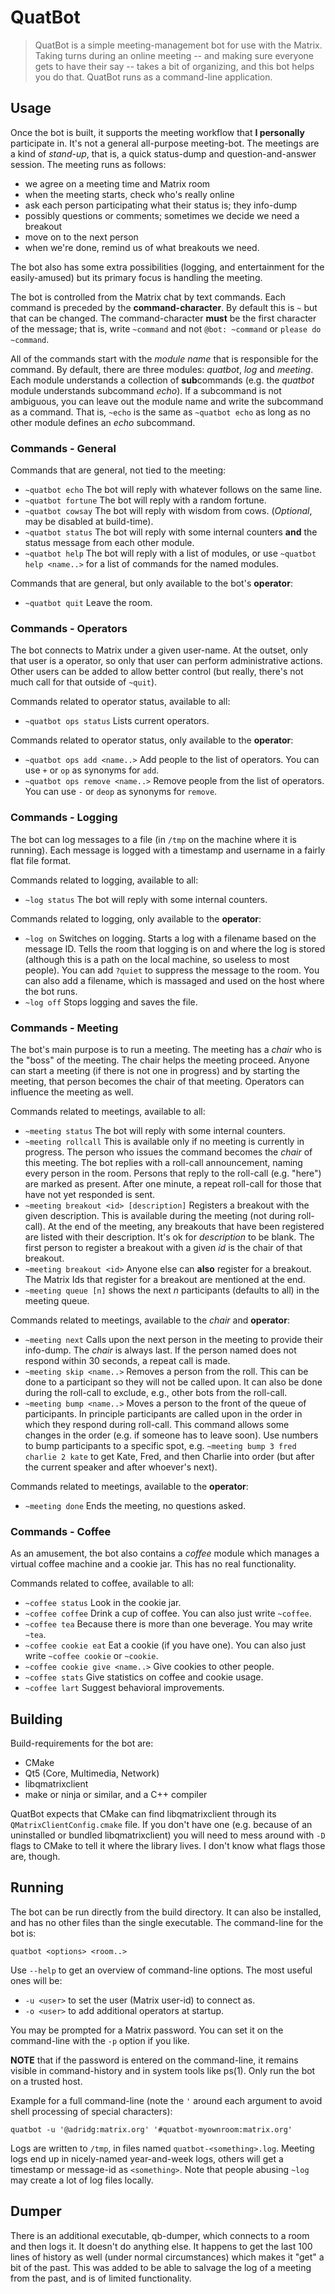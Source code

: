 <!-- SPDX-FileCopyrightText:  Copyright 2019 Adriaan de Groot <groot@kde.org>
     SPDX-License-Identifier: BSD-2-Clause
-->

# QuatBot

> QuatBot is a simple meeting-management bot for use with the Matrix.
> Taking turns during an online meeting -- and making sure everyone
> gets to have their say -- takes a bit of organizing, and this bot
> helps you do that. QuatBot runs as a command-line application.

## Usage

Once the bot is built, it supports the meeting workflow that
**I personally** participate in. It's not a general all-purpose
meeting-bot. The meetings are a kind of *stand-up*, that is,
a quick status-dump and question-and-answer session. The meeting
runs as follows:

 - we agree on a meeting time and Matrix room
 - when the meeting starts, check who's really online
 - ask each person participating what their status is; they info-dump
 - possibly questions or comments; sometimes we decide we need a breakout
 - move on to the next person
 - when we're done, remind us of what breakouts we need.

The bot also has some extra possibilities (logging, and entertainment
for the easily-amused) but its primary focus is handling the meeting.

The bot is controlled from the Matrix chat by text commands. Each command
is preceded by the **command-character**. By default this is `~` but that
can be changed. The command-character **must** be the first character of
the message; that is, write `~command` and not `@bot: ~command` or
`please do ~command`.

All of the commands start with the *module name* that is responsible
for the command. By default, there are three modules: *quatbot*, *log*
and *meeting*. Each module understands a collection of **sub**commands
(e.g. the *quatbot* module understands subcommand *echo*). If a subcommand
is not ambiguous, you can leave out the module name and write the subcommand
as a command. That is, `~echo` is the same as `~quatbot echo` as long
as no other module defines an *echo* subcommand.

### Commands - General

Commands that are general, not tied to the meeting:

 - `~quatbot echo` The bot will reply with whatever follows on the same line.
 - `~quatbot fortune` The bot will reply with a random fortune.
 - `~quatbot cowsay` The bot will reply with wisdom from cows.
   (*Optional*, may be disabled at build-time).
 - `~quatbot status` The bot will reply with some internal counters **and**
   the status message from each other module.
 - `~quatbot help` The bot will reply with a list of modules, or use
   `~quatbot help <name..>` for a list of commands for the named modules.

Commands that are general, but only available to the bot's **operator**:

 - `~quatbot quit` Leave the room.


### Commands - Operators

The bot connects to Matrix under a given user-name. At the outset, only that
user is a operator, so only that user can perform administrative actions.
Other users can be added to allow better control (but really, there's not
much call for that outside of `~quit`).

Commands related to operator status, available to all:

 - `~quatbot ops status` Lists current operators.

Commands related to operator status, only available to the **operator**:

 - `~quatbot ops add <name..>` Add people to the list of operators.
   You can use `+` or `op` as synonyms for `add`.
 - `~quatbot ops remove <name..>` Remove people from the list of operators.
   You can use `-` or `deop` as synonyms for `remove`.


### Commands - Logging

The bot can log messages to a file (in `/tmp` on the machine where it is
running). Each message is logged with a timestamp and username in a fairly
flat file format.

Commands related to logging, available to all:

 - `~log status` The bot will reply with some internal counters.

Commands related to logging, only available to the **operator**:

 - `~log on` Switches on logging. Starts a log with a filename based on
   the message ID. Tells the room that logging is on and where the log
   is stored (although this is a path on the local machine, so useless
   to most people). You can add `?quiet` to suppress the message
   to the room. You can also add a filename, which is massaged and used
   on the host where the bot runs.
 - `~log off` Stops logging and saves the file.


### Commands - Meeting

The bot's main purpose is to run a meeting. The meeting has a *chair*
who is the "boss" of the meeting. The chair helps the meeting proceed.
Anyone can start a meeting (if there is not one in progress) and by
starting the meeting, that person becomes the chair of that meeting.
Operators can influence the meeting as well.

Commands related to meetings, available to all:

 - `~meeting status` The bot will reply with some internal counters.
 - `~meeting rollcall` This is available only if no meeting is currently
   in progress. The person who issues the command becomes the *chair*
   of this meeting. The bot replies with a roll-call announcement,
   naming every person in the room. Persons that reply to the roll-call
   (e.g. "here") are marked as present. After one minute, a repeat roll-call
   for those that have not yet responded is sent.
 - `~meeting breakout <id> [description]` Registers a breakout with the
   given description. This is available during the meeting (not during
   roll-call). At the end of the meeting, any breakouts that have been
   registered are listed with their description. It's ok for *description*
   to be blank. The first person to register a breakout with a given
   *id* is the chair of that breakout.
 - `~meeting breakout <id>` Anyone else can **also** register for a
   breakout. The Matrix Ids that register for a breakout are mentioned
   at the end.
 - `~meeting queue [n]` shows the next *n* participants (defaults to all)
   in the meeting queue.

Commands related to meetings, available to the *chair* and **operator**:

 - `~meeting next` Calls upon the next person in the meeting to provide
   their info-dump. The *chair* is always last. If the person named does
   not respond within 30 seconds, a repeat call is made.
 - `~meeting skip <name..>` Removes a person from the roll. This can be
   done to a participant so they will not be called upon. It can also
   be done during the roll-call to exclude, e.g., other bots from the
   roll-call.
 - `~meeting bump <name..>` Moves a person to the front of the queue
   of participants. In principle participants are called upon in the
   order in which they respond during roll-call. This command allows
   some changes in the order (e.g. if someone has to leave soon).
   Use numbers to bump participants to a specific spot, e.g.
   `~meeting bump 3 fred charlie 2 kate` to get Kate, Fred, and then
   Charlie into order (but after the current speaker and after whoever's
   next).

Commands related to meetings, available to the **operator**:

 - `~meeting done` Ends the meeting, no questions asked.

### Commands - Coffee

As an amusement, the bot also contains a *coffee* module which manages
a virtual coffee machine and a cookie jar. This has no real functionality.

Commands related to coffee, available to all:

 - `~coffee status` Look in the cookie jar.
 - `~coffee coffee` Drink a cup of coffee. You can also just write `~coffee`.
 - `~coffee tea` Because there is more than one beverage. You may write `~tea`.
 - `~coffee cookie eat` Eat a cookie (if you have one). You can also just write
   `~coffee cookie` or `~cookie`.
 - `~coffee cookie give <name..>` Give cookies to other people.
 - `~coffee stats` Give statistics on coffee and cookie usage.
 - `~coffee lart` Suggest behavioral improvements.


## Building

Build-requirements for the bot are:
 - CMake
 - Qt5 (Core, Multimedia, Network)
 - libqmatrixclient
 - make or ninja or similar, and a C++ compiler

QuatBot expects that CMake can find libqmatrixclient through its
`QMatrixClientConfig.cmake` file. If you don't have one (e.g. because
of an uninstalled or bundled libqmatrixclient) you will need to
mess around with `-D` flags to CMake to tell it where the library
lives. I don't know what flags those are, though.

## Running

The bot can be run directly from the build directory. It can also be installed,
and has no other files than the single executable. The command-line
for the bot is:

```
quatbot <options> <room..>
```

Use `--help` to get an overview of command-line options. The most useful
ones will be:

 - `-u <user>` to set the user (Matrix user-id) to connect as.
 - `-o <user>` to add additional operators at startup.

You may be prompted for a Matrix password. You can set it on the command-line
with the `-p` option if you like.

**NOTE** that if the password is entered on the command-line, it remains
visible in command-history and in system tools like ps(1). Only run the
bot on a trusted host.

Example for a full command-line (note the `'` around each argument
to avoid shell processing of special characters):

```
quatbot -u '@adridg:matrix.org' '#quatbot-myownroom:matrix.org'
```

Logs are written to `/tmp`, in files named `quatbot-<something>.log`.
Meeting logs end up in nicely-named year-and-week logs, others will
get a timestamp or message-id as `<something>`. Note that people
abusing `~log` may create a lot of log files locally.

## Dumper

There is an additional executable, qb-dumper, which connects to a room and
then logs it. It doesn't do anything else. It happens to get the last
100 lines of history as well (under normal circumstances) which makes
it "get" a bit of the past. This was added to be able to salvage the
log of a meeting from the past, and is of limited functionality.
